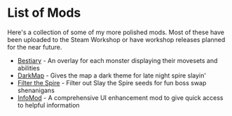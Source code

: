 # List of Mods

Here's a collection of some of my more polished mods. Most of these have been uploaded to the Steam Workshop or have workshop releases planned for the near future.

* [Bestiary](./bestiary.md) - An overlay for each monster displaying their movesets and abilities
* [DarkMap](./darkmap.md) - Gives the map a dark theme for late night spire slayin'
* [Filter the Spire](./filterthespire.md) - Filter out Slay the Spire seeds for fun boss swap shenanigans
* [InfoMod](./infomod.md) - A comprehensive UI enhancement mod to give quick access to helpful information
